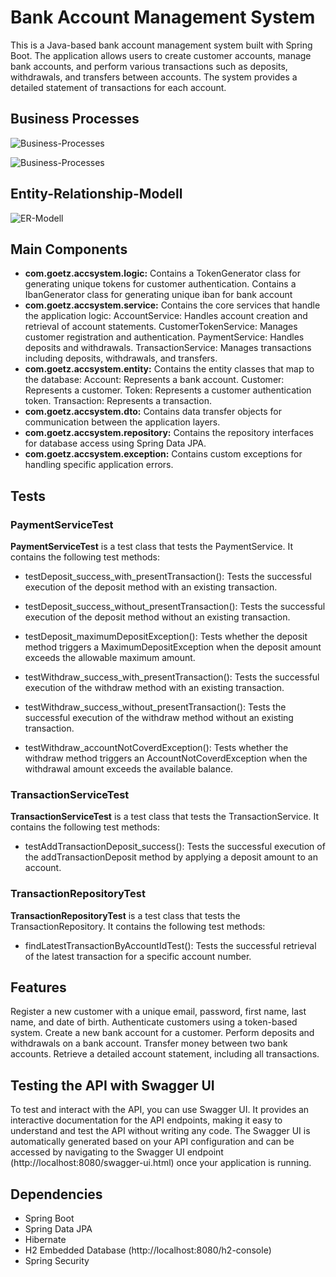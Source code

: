 # Bank Account Management System

This is a Java-based bank account management system built with Spring Boot. The application allows users to create customer accounts, manage bank accounts, and perform various transactions such as deposits, withdrawals, and transfers between accounts. The system provides a detailed statement of transactions for each account.

## Business Processes 

![Business-Processes](https://github.com/Jaxon412/bank-acc-app/blob/master/images/business-process-1.png)

![Business-Processes](https://github.com/Jaxon412/bank-acc-app/blob/master/images/business-process-2.png)

## Entity-Relationship-Modell

![ER-Modell](https://github.com/Jaxon412/bank-acc-app/blob/master/images/er-modell.jpg)

## Main Components
* __com.goetz.accsystem.logic:__ 
Contains a TokenGenerator class for generating unique tokens for customer authentication.
Contains a IbanGenerator class for generating unique iban for bank account
* __com.goetz.accsystem.service:__ 
Contains the core services that handle the application logic:
AccountService: Handles account creation and retrieval of account statements.
CustomerTokenService: Manages customer registration and authentication.
PaymentService: Handles deposits and withdrawals.
TransactionService: Manages transactions including deposits, withdrawals, and transfers.
* __com.goetz.accsystem.entity:__ 
Contains the entity classes that map to the database:
Account: Represents a bank account.
Customer: Represents a customer.
Token: Represents a customer authentication token.
Transaction: Represents a transaction.
* __com.goetz.accsystem.dto:__ 
Contains data transfer objects for communication between the application layers.
* __com.goetz.accsystem.repository:__ 
Contains the repository interfaces for database access using Spring Data JPA.
* __com.goetz.accsystem.exception:__ 
Contains custom exceptions for handling specific application errors.

## Tests 

### PaymentServiceTest

__PaymentServiceTest__ is a test class that tests the PaymentService. It contains the following test methods:

* testDeposit_success_with_presentTransaction(): Tests the successful execution of the deposit method with an existing transaction.

* testDeposit_success_without_presentTransaction(): Tests the successful execution of the deposit method without an existing transaction.

* testDeposit_maximumDepositException(): Tests whether the deposit method triggers a MaximumDepositException when the deposit amount exceeds the allowable maximum amount.

* testWithdraw_success_with_presentTransaction(): Tests the successful execution of the withdraw method with an existing transaction.

* testWithdraw_success_without_presentTransaction(): Tests the successful execution of the withdraw method without an existing transaction.

* testWithdraw_accountNotCoverdException(): Tests whether the withdraw method triggers an AccountNotCoverdException when the withdrawal amount exceeds the available balance.

### TransactionServiceTest

__TransactionServiceTest__ is a test class that tests the TransactionService. It contains the following test methods:

* testAddTransactionDeposit_success(): Tests the successful execution of the addTransactionDeposit method by applying a deposit amount to an account.

### TransactionRepositoryTest

__TransactionRepositoryTest__ is a test class that tests the TransactionRepository. It contains the following test methods:

* findLatestTransactionByAccountIdTest(): Tests the successful retrieval of the latest transaction for a specific account number.


## Features
Register a new customer with a unique email, password, first name, last name, and date of birth.
Authenticate customers using a token-based system.
Create a new bank account for a customer.
Perform deposits and withdrawals on a bank account.
Transfer money between two bank accounts.
Retrieve a detailed account statement, including all transactions.

## Testing the API with Swagger UI

To test and interact with the API, you can use Swagger UI. It provides an interactive documentation for the API endpoints, making it easy to understand and test the API without writing any code. The Swagger UI is automatically generated based on your API configuration and can be accessed by navigating to the Swagger UI endpoint 
(http://localhost:8080/swagger-ui.html) once your application is running.


## Dependencies
* Spring Boot
* Spring Data JPA
* Hibernate
* H2 Embedded Database (http://localhost:8080/h2-console)
* Spring Security 




